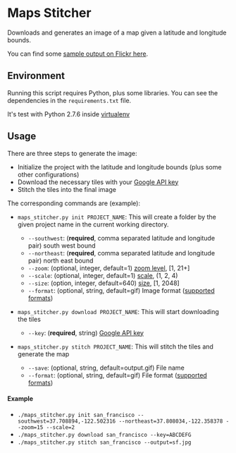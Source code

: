 Maps Stitcher
=============

Downloads and generates an image of a map given a latitude and longitude bounds.

You can find some [sample output on Flickr here](https://www.flickr.com/photos/haochi/sets/72157653869432590). 

Environment
-----------

Running this script requires Python, plus some libraries.
You can see the dependencies in the `requirements.txt` file.

It's test with Python 2.7.6 inside [virtualenv](https://pypi.python.org/pypi/virtualenv)

Usage
-----

There are three steps to generate the image:

* Initialize the project with the latitude and longitude bounds (plus some other configurations)
* Download the necessary tiles with your [Google API key](https://developers.google.com/maps/documentation/javascript/tutorial#api_key)
* Stitch the tiles into the final image

The corresponding commands are (example):

* `maps_stitcher.py init PROJECT_NAME`: This will create a folder by the given project name in the current working directory.
    * `--southwest`: (**required**, comma separated latitude and longitude pair) south west bound
    * `--northeast`: (**required**, comma separated latitude and longitude pair) north east bound
    * `--zoom`: (optional, integer, default=1) [zoom level](https://developers.google.com/maps/documentation/staticmaps/#Zoomlevels), [1, 21+]
    * `--scale`: (optional, integer, default=1) [scale](https://developers.google.com/maps/documentation/staticmaps/#scale_values), (1, 2, 4)
    * `--size`: (option, integer, default=640) [size](https://developers.google.com/maps/documentation/staticmaps/#Imagesizes), [1, 2048]
    * `--format`: (optional, string, default=gif) Image format ([supported formats](https://developers.google.com/maps/documentation/static-maps/intro#ImageFormats))


* `maps_stitcher.py download PROJECT_NAME`: This will start downloading the tiles
    * `--key`: (**required**, string) [Google API key](https://developers.google.com/maps/documentation/javascript/tutorial#api_key)

* `maps_stitcher.py stitch PROJECT_NAME`: This will stitch the tiles and generate the map
    * `--save`: (optional, string, default=output.gif) File name
    * `--format`: (optional, string, default=gif) File format ([supported formats](http://pillow.readthedocs.org/en/latest/handbook/image-file-formats.html))

#### Example

* `./maps_stitcher.py init san_francisco --southwest=37.708894,-122.502316 --northeast=37.808034,-122.358378 --zoom=15 --scale=2`
* `./maps_stitcher.py download san_francisco --key=ABCDEFG`
* `./maps_stitcher.py stitch san_francisco --output=sf.jpg`
